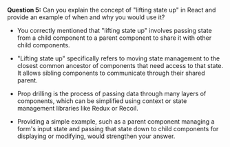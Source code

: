 **Question 5:**
Can you explain the concept of "lifting state up" in React and provide an example of when and why you would use it?


- You correctly mentioned that "lifting state up" involves passing state from a child component to a parent component to share it with other child components. 

- "Lifting state up" specifically refers to moving state management to the closest common ancestor of components that need access to that state. It allows sibling components to communicate through their shared parent.

- Prop drilling is the process of passing data through many layers of components, which can be simplified using context or state management libraries like Redux or Recoil.

- Providing a simple example, such as a parent component managing a form's input state and passing that state down to child components for displaying or modifying, would strengthen your answer.

